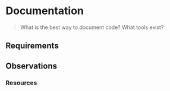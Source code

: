 # Documentation

> What is the best way to document code?  What tools exist?

## Requirements

## Observations

### Resources
